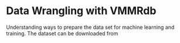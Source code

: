 # Data Wrangling with VMMRdb

Understanding ways to prepare the data set for machine learning and training. The dataset can be downloaded from 
